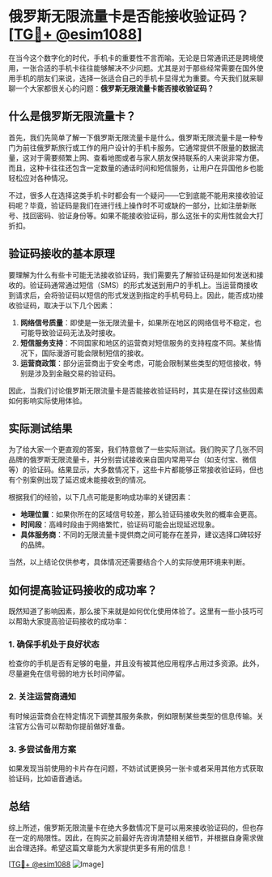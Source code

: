 # 俄罗斯无限流量卡是否能接收验证码？[[TG💪+ @esim1088](https://t.me/s/esim1088)]

在当今这个数字化的时代，手机卡的重要性不言而喻。无论是日常通讯还是跨境使用，一张合适的手机卡往往能够解决不少问题。尤其是对于那些经常需要在国外使用手机的朋友们来说，选择一张适合自己的手机卡显得尤为重要。今天我们就来聊聊一个大家都很关心的问题：**俄罗斯无限流量卡能否接收验证码？**

## 什么是俄罗斯无限流量卡？

首先，我们先简单了解一下俄罗斯无限流量卡是什么。俄罗斯无限流量卡是一种专门为前往俄罗斯旅行或工作的用户设计的手机卡服务。它通常提供不限量的数据流量，这对于需要频繁上网、查看地图或者与家人朋友保持联系的人来说非常方便。而且，这种卡往往还包含一定数量的通话时间和短信服务，让用户在异国他乡也能轻松应对各种情况。

不过，很多人在选择这类手机卡时都会有一个疑问——它到底能不能用来接收验证码呢？毕竟，验证码是我们在进行线上操作时不可或缺的一部分，比如注册新账号、找回密码、验证身份等。如果不能接收验证码，那么这张卡的实用性就会大打折扣。

## 验证码接收的基本原理

要理解为什么有些卡可能无法接收验证码，我们需要先了解验证码是如何发送和接收的。验证码通常通过短信（SMS）的形式发送到用户的手机上。当运营商接收到请求后，会将验证码以短信的形式发送到指定的手机号码上。因此，能否成功接收验证码，取决于以下几个因素：

1. **网络信号质量**：即使是一张无限流量卡，如果所在地区的网络信号不稳定，也可能导致验证码无法及时接收。
2. **短信服务支持**：不同国家和地区的运营商对短信服务的支持程度不同。某些情况下，国际漫游可能会限制短信的接收。
3. **运营商政策**：部分运营商出于安全考虑，可能会限制某些类型的短信接收，特别是涉及到金融交易的验证码。

因此，当我们讨论俄罗斯无限流量卡是否能接收验证码时，其实是在探讨这些因素如何影响实际使用体验。

## 实际测试结果

为了给大家一个更直观的答案，我们特意做了一些实际测试。我们购买了几张不同品牌的俄罗斯无限流量卡，并分别尝试接收来自国内常用平台（如支付宝、微信等）的验证码。结果显示，大多数情况下，这些卡片都能够正常接收验证码，但也有个别案例出现了延迟或未能接收到的情况。

根据我们的经验，以下几点可能是影响成功率的关键因素：

- **地理位置**：如果你所在的区域信号较差，那么验证码接收失败的概率会更高。
- **时间段**：高峰时段由于网络繁忙，验证码可能会出现延迟现象。
- **具体服务商**：不同的无限流量卡提供商之间可能存在差异，建议选择口碑较好的品牌。

当然，以上结论仅供参考，具体情况还需要结合个人的实际使用环境来判断。

## 如何提高验证码接收的成功率？

既然知道了影响因素，那么接下来就是如何优化使用体验了。这里有一些小技巧可以帮助大家提高验证码接收的成功率：

### 1. 确保手机处于良好状态
检查你的手机是否有足够的电量，并且没有被其他应用程序占用过多资源。此外，尽量避免在信号弱的地方长时间停留。

### 2. 关注运营商通知
有时候运营商会在特定情况下调整其服务条款，例如限制某些类型的信息传输。关注官方公告可以帮助你提前做好准备。

### 3. 多尝试备用方案
如果发现当前使用的卡片存在问题，不妨试试更换另一张卡或者采用其他方式获取验证码，比如语音通话。

## 总结

综上所述，俄罗斯无限流量卡在绝大多数情况下是可以用来接收验证码的，但也存在一定的局限性。因此，在购买之前最好先咨询清楚相关细节，并根据自身需求做出合理选择。希望这篇文章能为大家提供更多有用的信息！

[[TG💪+ @esim1088](https://t.me/s/esim1088) ![Image](https://i.postimg.cc/4NQfJmqS/Snipaste-2025-05-13-00-14-12.png)]
